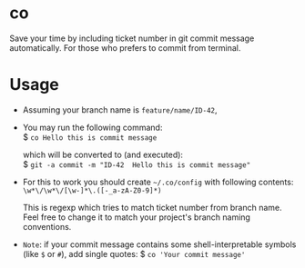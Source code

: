 # co

Save your time by including ticket number in git commit message automatically. For those who prefers to commit from terminal.

# Usage

- Assuming your branch name is `feature/name/ID-42`,

- You may run the following command:  
$ `co Hello this is commit message` 
  
  which will be converted to (and executed):  
$ `git -a commit -m "ID-42  Hello this is commit message"`
  
- For this to work you should create `~/.co/config` with following contents:  
  `\w*\/\w*\/[\w-]*\.([-_a-zA-Z0-9]*)`  
  
  This is regexp which tries to match ticket number from branch name. Feel free to change it to match your project's branch naming conventions.

- `Note`: if your commit message contains some shell-interpretable symbols (like `$` or `#`), add single quotes:
$ `co 'Your commit message'`
